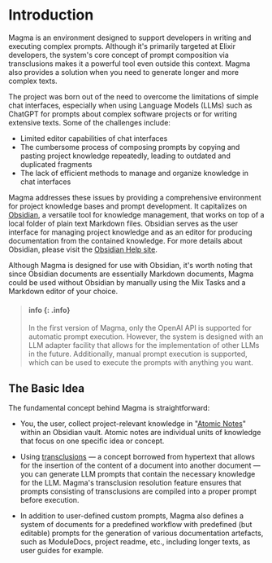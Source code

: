 <!-- ExDoc doesn't support YAML frontmatter

---
magma_type: Artefact.Version
magma_artefact: Article
magma_concept: "[[Magma User Guide - Introduction to Magma]]"
magma_draft: "[[Generated Magma User Guide - Introduction to Magma (article section) (2023-11-01T03:46:14)]]"
created_at: 2023-11-01 16:09:41
tags: [magma-vault]
aliases: []
---

-->

# Introduction

Magma is an environment designed to support developers in writing and executing complex prompts. Although it's primarily targeted at Elixir developers, the system's core concept of prompt composition via transclusions makes it a powerful tool even outside this context. Magma also provides a solution when you need to generate longer and more complex texts. 

The project was born out of the need to overcome the limitations of simple chat interfaces, especially when using Language Models (LLMs) such as ChatGPT for prompts about complex software projects or for writing extensive texts. Some of the challenges include:

-   Limited editor capabilities of chat interfaces
-   The cumbersome process of composing prompts by copying and pasting project knowledge repeatedly, leading to outdated and duplicated fragments
-   The lack of efficient methods to manage and organize knowledge in chat interfaces

Magma addresses these issues by providing a comprehensive environment for project knowledge bases and prompt development. It capitalizes on [Obsidian](https://obsidian.md/), a versatile tool for knowledge management, that works on top of a local folder of plain text Markdown files. Obsidian serves as the user interface for managing project knowledge and as an editor for producing documentation from the contained knowledge. For more details about Obsidian, please visit the [Obsidian Help site](https://help.obsidian.md/Home).

Although Magma is designed for use with Obsidian, it's worth noting that since Obsidian documents are essentially Markdown documents, Magma could be used without Obsidian by manually using the Mix Tasks and a Markdown editor of your choice.

> #### info {: .info}
>
> In the first version of Magma, only the OpenAI API is supported for automatic prompt execution. However, the system is designed with an LLM adapter facility that allows for the implementation of other LLMs in the future. Additionally, manual prompt execution is supported, which can be used to execute the prompts with anything you want.

## The Basic Idea

The fundamental concept behind Magma is straightforward:

- You, the user, collect project-relevant knowledge in "[Atomic Notes](https://www.dsebastien.net/the-value-of-atomic-notes/)" within an Obsidian vault. Atomic notes are individual units of knowledge that focus on one specific idea or concept. 

- Using [transclusions](https://en.wikipedia.org/wiki/Transclusion) — a concept borrowed from hypertext that allows for the insertion of the content of a document into another document — you can generate LLM prompts that contain the necessary knowledge for the LLM. Magma's transclusion resolution feature ensures that prompts consisting of transclusions are compiled into a proper prompt before execution.

- In addition to user-defined custom prompts, Magma also defines a system of documents for a predefined workflow with predefined (but editable) prompts for the generation of various documentation artefacts, such as ModuleDocs, project readme, etc., including longer texts, as user guides for example.

